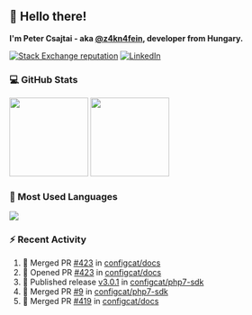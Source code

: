 ## 👋 Hello there!

**I'm Peter Csajtai - aka [@z4kn4fein](https://github.com/z4kn4fein), developer from Hungary.**

[![Stack Exchange reputation](https://img.shields.io/stackexchange/stackoverflow/r/8700582?color=orange&label=reputation&logo=stackoverflow&style=for-the-badge)](https://stackoverflow.com/users/8700582)
[![LinkedIn](https://img.shields.io/badge/linkedin-%230077B5.svg?style=for-the-badge&logo=linkedin&logoColor=white)](https://www.linkedin.com/in/csajtai-p%C3%A9ter-45395341/)

### 💻 GitHub Stats

<div>
  <img height="140px" src="https://github-readme-stats-pcsajtai.vercel.app/api?username=z4kn4fein&show_icons=true&hide_border=true&count_private=true&custom_title=Stats&theme=dracula&line_height=24&hide_title=true">
  <img height="140px" src="https://streak-stats.demolab.com?user=z4kn4fein&theme=dracula&hide_border=true">
  
</div>

### :toolbox: Most Used Languages

<img src="https://github-readme-stats-pcsajtai.vercel.app/api/top-langs/?username=z4kn4fein&theme=dracula&hide_border=true&layout=compact&langs_count=8&hide_title=true">

### :zap: Recent Activity

<!--START_SECTION:activity-->
1. 🎉 Merged PR [#423](https://github.com/configcat/docs/pull/423) in [configcat/docs](https://github.com/configcat/docs)
2. 💪 Opened PR [#423](https://github.com/configcat/docs/pull/423) in [configcat/docs](https://github.com/configcat/docs)
3. 🚀 Published release [v3.0.1](https://github.com/configcat/php7-sdk/releases/tag/v3.0.1) in [configcat/php7-sdk](https://github.com/configcat/php7-sdk)
4. 🎉 Merged PR [#9](https://github.com/configcat/php7-sdk/pull/9) in [configcat/php7-sdk](https://github.com/configcat/php7-sdk)
5. 🎉 Merged PR [#419](https://github.com/configcat/docs/pull/419) in [configcat/docs](https://github.com/configcat/docs)
<!--END_SECTION:activity-->
